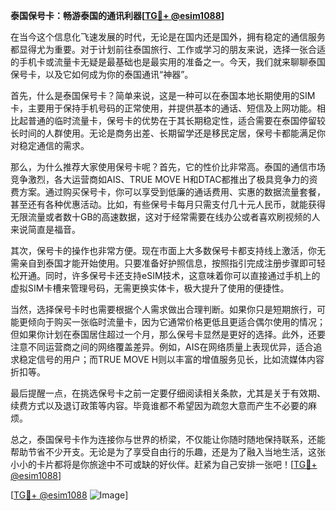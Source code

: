**泰国保号卡：畅游泰国的通讯利器[[TG💪+ @esim1088](https://t.me/s/esim1088)]**

在当今这个信息化飞速发展的时代，无论是在国内还是国外，拥有稳定的通信服务都显得尤为重要。对于计划前往泰国旅行、工作或学习的朋友来说，选择一张合适的手机卡或流量卡无疑是最基础也是最实用的准备之一。今天，我们就来聊聊泰国保号卡，以及它如何成为你的泰国通讯“神器”。

首先，什么是泰国保号卡？简单来说，这是一种可以在泰国本地长期使用的SIM卡，主要用于保持手机号码的正常使用，并提供基本的通话、短信及上网功能。相比起普通的临时流量卡，保号卡的优势在于其长期稳定性，适合需要在泰国停留较长时间的人群使用。无论是商务出差、长期留学还是移民定居，保号卡都能满足你对稳定通信的需求。

那么，为什么推荐大家使用保号卡呢？首先，它的性价比非常高。泰国的通信市场竞争激烈，各大运营商如AIS、TRUE MOVE H和DTAC都推出了极具竞争力的资费方案。通过购买保号卡，你可以享受到低廉的通话费用、实惠的数据流量套餐，甚至还有各种优惠活动。比如，有些保号卡每月只需支付几十元人民币，就能获得无限流量或者数十GB的高速数据，这对于经常需要在线办公或者喜欢刷视频的人来说简直是福音。

其次，保号卡的操作也非常方便。现在市面上大多数保号卡都支持线上激活，你无需亲自到泰国才能开始使用。只要准备好护照信息，按照指引完成注册步骤即可轻松开通。同时，许多保号卡还支持eSIM技术，这意味着你可以直接通过手机上的虚拟SIM卡槽来管理号码，无需更换实体卡，极大提升了使用的便捷性。

当然，选择保号卡时也需要根据个人需求做出合理判断。如果你只是短期旅行，可能更倾向于购买一张临时流量卡，因为它通常价格更低且更适合偶尔使用的情况；但如果你计划在泰国居住超过一个月，那么保号卡显然是更好的选择。此外，还要注意不同运营商之间的网络覆盖差异。例如，AIS在网络质量上表现优异，适合追求稳定信号的用户；而TRUE MOVE H则以丰富的增值服务见长，比如流媒体内容折扣等。

最后提醒一点，在挑选保号卡之前一定要仔细阅读相关条款，尤其是关于有效期、续费方式以及退订政策等内容。毕竟谁都不希望因为疏忽大意而产生不必要的麻烦。

总之，泰国保号卡作为连接你与世界的桥梁，不仅能让你随时随地保持联系，还能帮助节省不少开支。无论是为了享受自由行的乐趣，还是为了融入当地生活，这张小小的卡片都将是你旅途中不可或缺的好伙伴。赶紧为自己安排一张吧！[[TG💪+ @esim1088](https://t.me/s/esim1088)]

[[TG💪+ @esim1088](https://t.me/s/esim1088) ![Image](https://i.postimg.cc/4NQfJmqS/Snipaste-2025-05-13-00-14-12.png)]